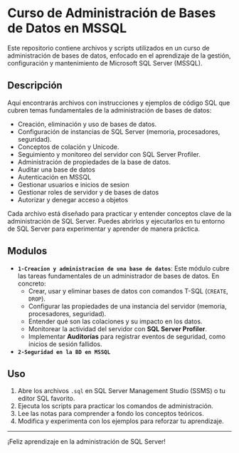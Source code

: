 # Curso de Administración de Bases de Datos en MSSQL

Este repositorio contiene archivos y scripts utilizados en un curso de administración de bases de datos, enfocado en el aprendizaje de la gestión, configuración y mantenimiento de Microsoft SQL Server (MSSQL).

## Descripción
Aquí encontrarás archivos con instrucciones y ejemplos de código SQL que cubren temas fundamentales de la administración de bases de datos:

- Creación, eliminación y uso de bases de datos.
- Configuración de instancias de SQL Server (memoria, procesadores, seguridad).
- Conceptos de colación y Unicode.
- Seguimiento y monitoreo del servidor con SQL Server Profiler.
- Administración de propiedades de la base de datos.
- Auditar una base de datos
- Autenticación en MSSQL
- Gestionar usuarios e inicios de sesion
- Gestionar roles de servidor y de bases de datos
- Autorizar y denegar acceso a objetos

Cada archivo está diseñado para practicar y entender conceptos clave de la administración de SQL Server. Puedes abrirlos y ejecutarlos en tu entorno de SQL Server para experimentar y aprender de manera práctica.

## Modulos

- **`1-Creacion y administracion de una base de datos`**: Este módulo cubre las tareas fundamentales de un administrador de bases de datos. En concreto:
  - Crear, usar y eliminar bases de datos con comandos T-SQL (`CREATE`, `DROP`).
  - Configurar las propiedades de una instancia del servidor (memoria, procesadores, seguridad).
  - Entender qué son las colaciones y su impacto en los datos.
  - Monitorear la actividad del servidor con **SQL Server Profiler**.
  - Implementar **Auditorías** para registrar eventos de seguridad, como inicios de sesión fallidos.
- **`2-Seguridad en la BD en MSSQL`**

## Uso
1. Abre los archivos `.sql` en SQL Server Management Studio (SSMS) o tu editor SQL favorito.
2. Ejecuta los scripts para practicar los comandos de administración.
3. Lee las notas para comprender a fondo los conceptos teóricos.
4. Modifica y experimenta con los ejemplos para reforzar tu aprendizaje.

---
¡Feliz aprendizaje en la administración de SQL Server!
